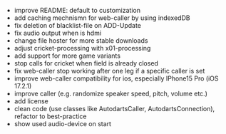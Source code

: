 - improve README: default to customization
- add caching mechnismn for web-caller by using indexedDB
- fix deletion of blacklist-file on ADD-Update
- fix audio output when is hdmi
- change file hoster for more stable downloads
- adjust cricket-processing with x01-processing
- add support for more game variants
- stop calls for cricket when field is already closed
- fix web-caller stop working after one leg if a specific caller is set
- improve web-caller compatibility for ios, especially IPhone15 Pro (iOS 17.2.1)
- improve caller (e.g. randomize speaker speed, pitch, volume etc.)
- add license
- clean code (use classes like AutodartsCaller, AutodartsConnection), refactor to best-practice
- show used audio-device on start